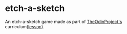 # etch-a-sketch
An etch-a-sketch game made as part of [TheOdinProject's](https://github.com/TheOdinProject/) curriculum([lesson](https://www.theodinproject.com/lessons/foundations-etch-a-sketch)).
